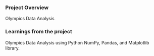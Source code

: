 ### Project Overview

 Olympics Data Analysis


### Learnings from the project

 Olympics Data Analysis using Python NumPy, Pandas, and Matplotlib library.


